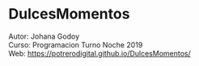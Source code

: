 # DulcesMomentos
Autor: Johana Godoy<br>
Curso: Programacion Turno Noche 2019<br>
Web: https://potrerodigital.github.io/DulcesMomentos/<br>
